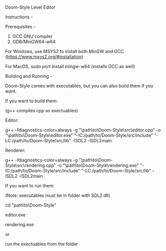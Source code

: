 Doom-Style Level Editor

Instructions -



Prerequisites -
1. GCC GNU compiler
2. GDB/MinGW64-w64

For Windows, use MSYS2 to install both MinGW and GCC (https://www.msys2.org/#installation)

For MacOS, sudo port install mingw-w64 (installs GCC as well)

Building and Running -

Doom-Style comes with executables, but you can also build them if you want.

If you want to build them:

(g++ compiles cpp as exectuables)

Editor:

  g++ -fdiagnostics-color=always -g "\path\to\Doom-Style\src\editor.cpp" -o "\path\to\Doom-Style\editor.exe" "-IC:/path/to/Doom-Style/src/include" "-LC:/path/to/Doom-Style/src/lib" -lSDL2 -lSDL2main

Renderer:

  g++ -fdiagnostics-color=always -g "\path\to\Doom-Style\src\rendering.cpp" -o "\path\to\Doom-Style\rendering.exe" "-IC:/path/to/Doom-Style/src/include" "-LC:/path/to/Doom-Style/src/lib" -lSDL2 -lSDL2main

If you want to run them:

(Note: executables must be in folder with SDL2.dll)

cd "path\to\Doom-Style"

editor.exe

rendering.exe


or


run the exectuables from the folder
